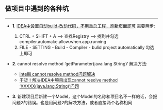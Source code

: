 ## 做项目中遇到的各种坑
---
* **1**. [IDEA中设置自动build-改动代码，不用重启工程，刷新页面即可](https://blog.csdn.net/asdfghjklor/article/details/79083511)
  需要两步:
  1. CTRL + SHIFT + A --> 查找Registry --> 找到并勾选compiler.automake.allow.when.app.running
  2. FILE - SETTING - Build - Compiler - bulid project automatically  勾选上即可

* **2**. cannot resolve method ‘getParameter(java.lang.String)’
  解决方法: 
  * [intellij cannot resolve method问题解决](https://blog.csdn.net/wanqiuyi3357/article/details/71634707)
  * [干货！解决IDEA中项目出现cannot resolve method ‘XXXXX(java.lang.String)’问题](https://blog.csdn.net/weixin_39208819/article/details/82320818)
  
* **3**. 新建项目后新建一个Model，这个Model的名称和项目名不一样的话，会报问题2的错误。也是用问题2的解决方法，或者直接两个名称相同

